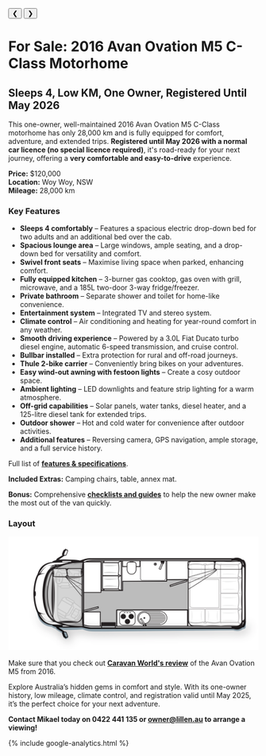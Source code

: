 
<link href="styles/custom.css" rel="stylesheet" />

<div class="carousel">
  <div class="carousel-container">
    <!-- Images will be dynamically loaded here -->
  </div>
  <button class="prev" onclick="previousImage()">&#10094;</button>
  <button class="next" onclick="nextImage()">&#10095;</button>
</div>

<div class="photo-caption" id="photo-caption"></div>

<div class="thumbnails">
  <div class="thumbnail-scroll">
    <!-- Thumbnails will be dynamically loaded here -->
  </div>
</div>

# For Sale: 2016 Avan Ovation M5 C-Class Motorhome
## Sleeps 4, Low KM, One Owner, **Registered Until May 2026**

This one-owner, well-maintained 2016 Avan Ovation M5 C-Class motorhome has only 28,000 km and is fully equipped for comfort, adventure, and extended trips. **Registered until May 2026 with a normal car licence (no special licence required)**, it's road-ready for your next journey, offering a **very comfortable and easy-to-drive** experience.

**Price:** $120,000  
**Location:** Woy Woy, NSW  
**Mileage:** 28,000 km  

### Key Features

* **Sleeps 4 comfortably** – Features a spacious electric drop-down bed for two adults and an additional bed over the cab.
* **Spacious lounge area** – Large windows, ample seating, and a drop-down bed for versatility and comfort.
* **Swivel front seats** – Maximise living space when parked, enhancing comfort.
* **Fully equipped kitchen** – 3-burner gas cooktop, gas oven with grill, microwave, and a 185L two-door 3-way fridge/freezer.
* **Private bathroom** – Separate shower and toilet for home-like convenience.
* **Entertainment system** – Integrated TV and stereo system.
* **Climate control** – Air conditioning and heating for year-round comfort in any weather.
* **Smooth driving experience** – Powered by a 3.0L Fiat Ducato turbo diesel engine, automatic 6-speed transmission, and cruise control.
* **Bullbar installed** – Extra protection for rural and off-road journeys.
* **Thule 2-bike carrier** – Conveniently bring bikes on your adventures.
* **Easy wind-out awning with festoon lights** – Create a cosy outdoor space.
* **Ambient lighting** – LED downlights and feature strip lighting for a warm atmosphere.
* **Off-grid capabilities** – Solar panels, water tanks, diesel heater, and a 125-litre diesel tank for extended trips.
* **Outdoor shower** – Hot and cold water for convenience after outdoor activities.
* **Additional features** – Reversing camera, GPS navigation, ample storage, and a full service history.

Full list of **[features & specifications](specifications/index.md)**.

**Included Extras:** Camping chairs, table, annex mat.

**Bonus:** Comprehensive **[checklists and guides](guides/index.md)** to help the new owner make the most out of the van quickly.

### Layout

<a href="images/floorplan.png" target="_blank">
    <img src="images/floorplan.png" />
</a>

Make sure that you check out **[Caravan World's review](review/index.md)** of the Avan Ovation M5 from 2016.

Explore Australia’s hidden gems in comfort and style. With its one-owner history, low mileage, climate control, and registration valid until May 2025, it’s the perfect choice for your next adventure.

**Contact Mikael today on 0422 441 135 or [owner@lillen.au](mailto:owner@lillen.au) to arrange a viewing!**

{% include google-analytics.html %}

<script>
const imagesData = [
    { src: "images/lillen.jpg", alt: "Ready for its next adventure!" },
    { src: "images/window.jpg", alt: "Expansive rear window for stunning panoramic views" },
    { src: "images/festoon-lights.jpg", alt: "Awning with festoon lights for a warm, alfresco feel" },
    { src: "images/left-side.jpg", alt: "Left side view of the motorhome exterior" },
    { src: "images/rear.jpg", alt: "Rear view with Thule bike racks attached" },
    { src: "images/entry.jpg", alt: "Entry door providing easy access to the interior" },
    { src: "images/drivers-seat.jpg", alt: "Comfortable driver's seat for long journeys" },
    { src: "images/front-table.jpg", alt: "Front table setup with swivel chairs, ideal for dining and relaxation" },
    { src: "images/front-table-travelling.jpg", alt: "Compact front table configuration while traveling" },
    { src: "images/kitchen.jpg", alt: "Fully equipped kitchen with modern amenities" },
    { src: "images/lounge-area.jpg", alt: "Comfortable lounge area with large windows for natural light" },
    { src: "images/bed.jpg", alt: "Spacious electric drop-down bed for two adults" },
    { src: "images/bunk-bed.jpg", alt: "Bunk bed over the cab for additional sleeping space" },
    { src: "images/bathroom.jpg", alt: "Well-designed bathroom with a separate shower stall" },
    { src: "images/shower.jpg", alt: "Private shower area with hot and cold water options" },
    { src: "images/odometer.jpg", alt: "Odometer showing less than 28,000km, reflecting low mileage" }
];

function loadCarouselImages() {
    const carouselContainer = document.querySelector('.carousel-container');
    const thumbnailScroll = document.querySelector('.thumbnail-scroll');

    // Load carousel images
    imagesData.forEach((image, index) => {
        const imgElement = document.createElement('img');
        imgElement.src = image.src;
        imgElement.alt = image.alt;
        imgElement.style.display = index === 0 ? 'block' : 'none';

        const anchor = document.createElement('a');
        anchor.href = image.src;
        anchor.target = "_blank";
        anchor.appendChild(imgElement);
        carouselContainer.appendChild(anchor);

        // Create corresponding thumbnail
        const thumbnail = document.createElement('img');
        thumbnail.src = image.src;
        thumbnail.alt = image.alt;
        thumbnail.classList.add('thumbnail');
        thumbnail.addEventListener('click', () => showImage(index));
        thumbnailScroll.appendChild(thumbnail);
    });
}

function showImage(index) {
    const images = document.querySelectorAll('.carousel-container img');
    const thumbnails = document.querySelectorAll('.thumbnail');
    const caption = document.getElementById('photo-caption');

    images.forEach((img, i) => {
        img.style.display = i === index ? 'block' : 'none';
    });

    // Track and highlight active thumbnail
    thumbnails.forEach((thumb, i) => {
        thumb.classList.toggle('active', i === index);
        if (i === index) {
            // Scroll the active thumbnail into view
            thumb.scrollIntoView({ behavior: 'smooth', inline: 'center', block: 'nearest' });
        }
    });

    // Update the photo caption based on the active image alt text
    caption.textContent = imagesData[index].alt;

    currentIndex = index;
}


function nextImage() {
    currentIndex = (currentIndex + 1) % imagesData.length;
    showImage(currentIndex);
}

function previousImage() {
    currentIndex = (currentIndex - 1 + imagesData.length) % imagesData.length;
    showImage(currentIndex);
}

// Initialize
let currentIndex = 0;
document.addEventListener('DOMContentLoaded', () => {
    loadCarouselImages();
    showImage(0);
});


</script>
